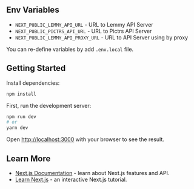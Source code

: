 ## Env Variables

- `NEXT_PUBLIC_LEMMY_API_URL` - URL to Lemmy API Server
- `NEXT_PUBLIC_PICTRS_API_URL` - URL to Pictrs API Server
- `NEXT_PUBLIC_LEMMY_API_PROXY_URL` - URL to API Server using by proxy

You can re-define variables by add `.env.local` file.

## Getting Started

Install dependencies:

```bash
npm install
```

First, run the development server:

```bash
npm run dev
# or
yarn dev
```

Open [http://localhost:3000](http://localhost:3000) with your browser to see the result.

## Learn More

- [Next.js Documentation](https://nextjs.org/docs) - learn about Next.js features and API.
- [Learn Next.js](https://nextjs.org/learn) - an interactive Next.js tutorial.
